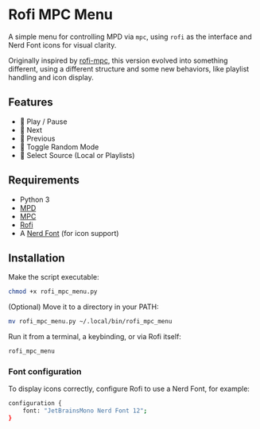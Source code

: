 # Rofi MPC Menu

A simple menu for controlling MPD via `mpc`, using `rofi` as the interface and Nerd Font icons for visual clarity.

Originally inspired by [rofi-mpc](https://github.com/Marco98/rofi-mpc), this version evolved into something different, using a different structure and some new behaviors, like playlist handling and icon display.

## Features

- 󰐎 Play / Pause
- 󰒭 Next
- 󰒮 Previous
-  Toggle Random Mode
-  Select Source (Local or Playlists)

## Requirements

- Python 3
- [MPD](https://www.musicpd.org/)
- [MPC](https://www.musicpd.org/clients/mpc/)
- [Rofi](https://github.com/davatorium/rofi)
- A [Nerd Font](https://www.nerdfonts.com/) (for icon support)

## Installation

Make the script executable:

```sh
chmod +x rofi_mpc_menu.py
```

(Optional) Move it to a directory in your PATH:

```sh
mv rofi_mpc_menu.py ~/.local/bin/rofi_mpc_menu
```

Run it from a terminal, a keybinding, or via Rofi itself:

```sh
rofi_mpc_menu
```

### Font configuration

To display icons correctly, configure Rofi to use a Nerd Font, for example:

```sh
configuration {
    font: "JetBrainsMono Nerd Font 12";
}
```
